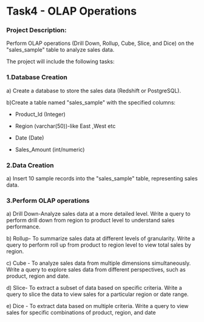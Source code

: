 # Task4 - OLAP Operations

### Project Description:
Perform OLAP operations (Drill Down, Rollup, Cube, Slice, and Dice) on the
"sales_sample" table to analyze sales data.

The project will include the following tasks:

### 1.Database Creation
a) Create a database to store the sales data (Redshift or PostgreSQL).

b)Create a table named "sales_sample" with the specified columns:
  - Product_Id (Integer)
  
  - Region (varchar(50))-like East ,West etc
  
  - Date (Date)
  
  - Sales_Amount (int/numeric)

### 2.Data Creation
a) Insert 10 sample records into the "sales_sample" table, representing sales data.

### 3.Perform OLAP operations
a) Drill Down-Analyze sales data at a more detailed level. Write a query to perform drill down from region to product level to understand sales performance.

b) Rollup- To summarize sales data at different levels of granularity. Write a query to perform roll up from product to region level to view total sales by region.

c) Cube - To analyze sales data from multiple dimensions simultaneously. Write a query to explore sales data from different perspectives, such as product, region and date.

d) Slice- To extract a subset of data based on specific criteria. Write a query to slice the data to view sales for a particular region or date range.

e) Dice - To extract data based on multiple criteria. Write a query to view sales for specific combinations of product, region, and date
